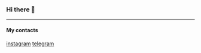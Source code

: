 ### Hi there 👋
---
#### My contacts
[instagram](https://www.instagram.com/sergey.verbin/)
[telegram](https://t.me/sergey_verbin/)
